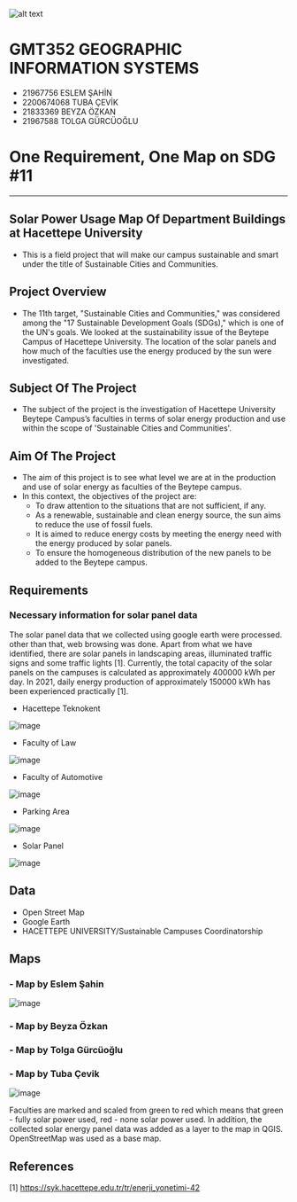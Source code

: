 ![alt text](https://www.freelogovectors.net/wp-content/uploads/2020/07/hacettepe-universitesi-logo-768x178.png)

# GMT352 GEOGRAPHIC INFORMATION SYSTEMS
* 21967756 ESLEM ŞAHİN 
* 2200674068 TUBA ÇEVİK 
* 21833369 BEYZA ÖZKAN 
* 21967588 TOLGA GÜRCÜOĞLU


# One Requirement, One Map on SDG #11

---

## Solar Power Usage Map Of Department Buildings at Hacettepe University


- This is a field project that will make our campus sustainable and smart under the title of Sustainable Cities and Communities.

## Project Overview

* The 11th target, "Sustainable Cities and Communities," was considered among the "17 Sustainable Development Goals (SDGs)," which is one of the UN's goals. We looked at the sustainability issue of the Beytepe Campus of Hacettepe University. The location of the solar panels and how much of the faculties use the energy produced by the sun were investigated.

## Subject Of The Project

* The subject of the project is the investigation of Hacettepe University Beytepe Campus’s faculties in terms of solar energy production and use within the scope of 'Sustainable Cities and Communities'.

## Aim Of The Project

* The aim of this project is to see what level we are at in the production and use of solar energy as faculties of the Beytepe campus. 
 * In this context, the objectives of the project are:
    * To draw attention to the situations that are not sufficient, if any.
    * As a renewable, sustainable and clean energy source, the sun aims to reduce the use of fossil fuels.
    * It is aimed to reduce energy costs by meeting the energy need with the energy produced by solar panels.
    * To ensure the homogeneous distribution of the new panels to be added to the Beytepe campus.

## Requirements

### Necessary information for solar panel data

The solar panel data that we collected using google earth were processed. other than that, web browsing was done. Apart from what we have identified, there are solar panels in landscaping areas, illuminated traffic signs and some traffic lights [1]. Currently, the total capacity of the solar panels on the campuses is calculated as approximately 400000 kWh per day. In 2021, daily energy production of approximately 150000 kWh has been experienced practically [1].

* Hacettepe Teknokent 

![image](https://user-images.githubusercontent.com/120361919/228573404-bd1d4cfa-415c-4cca-8971-39779f2bc570.png)

* Faculty of Law 

![image](https://user-images.githubusercontent.com/120361919/228573839-70ec5e6e-5cbf-4644-abfc-cb9885030732.png)

* Faculty of Automotive

![image](https://user-images.githubusercontent.com/120361919/228575020-7a0e5eab-adb9-49f0-8e81-61d330a9b750.png)

* Parking Area

![image](https://user-images.githubusercontent.com/120361919/228575776-c1069318-dc14-4153-aadb-72fb99a9f206.png)

* Solar Panel 

![image](https://user-images.githubusercontent.com/120361919/228576740-d3dc97ec-c7f7-4ec5-b050-e80a654b91c5.png)


## Data 
* Open Street Map
* Google Earth
* HACETTEPE UNIVERSITY/Sustainable Campuses Coordinatorship

## Maps

### - Map by Eslem Şahin 

![image](https://user-images.githubusercontent.com/120361919/228567933-e58460e1-d7ba-4634-a899-24a8a4b20e50.png)


### - Map by Beyza Özkan

### - Map by Tolga Gürcüoğlu

### - Map by Tuba Çevik

![image](https://user-images.githubusercontent.com/128680001/228599548-32a91ccb-ac9a-455e-b7a9-64c261d3d781.png)


 Faculties are marked and scaled from green to red which means that green - fully solar power used, red - none solar power used. In addition, the collected solar energy panel data was added as a layer to the map in QGIS. OpenStreetMap was used as a base map.


## References

[1] https://syk.hacettepe.edu.tr/tr/enerji_yonetimi-42


